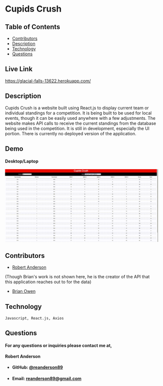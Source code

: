 # Cupids Crush #

  ## **Table of Contents**
  * [Contributors](#contributors)
  * [Description](#description)
  * [Technology](#technology)
  * [Questions](#questions)

      
  ## **Live Link**
  https://glacial-falls-13622.herokuapp.com/      
  ## **Description**
  Cupids Crush is a website built using React.js to display current team or individual standings for a competition. It is being built to be used for local events, though it can be easily used anywhere with a few adjustments. The website makes API calls to receive the current standings from the database being used in the competition. It is still in development, especially the UI portion. There is currently no deployed version of the application.

  ## **Demo**
  #### **Desktop/Laptop**
  ![home page](public/assets/demo.gif)


      
   ## **Contributors**
  * [Robert Anderson](https://github.com/reanderson89)

  (Though Brian's work is not shown here, he is the creator of the API that this application reaches out to for the data)
  * [Brian Owen](https://github.com/mistofthenorth)
      
  

  
  ## **Technology**
    Javascript, React.js, Axios
  


  ## **Questions**   
  ####    **For any questions or inquiries please contact me at,**

**Robert Anderson**
  * #### **GitHub:** [@reanderson89](https://github.com/reanderson89)
  * #### **Email:** [reanderson89@gmail.com](reanderson89@gmail.com)




  
      
